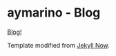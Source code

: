 # aymarino - Blog

[Blog!](aymarino.github.io/blog)

Template modified from [Jekyll Now](https://github.com/barryclark/jekyll-now).
